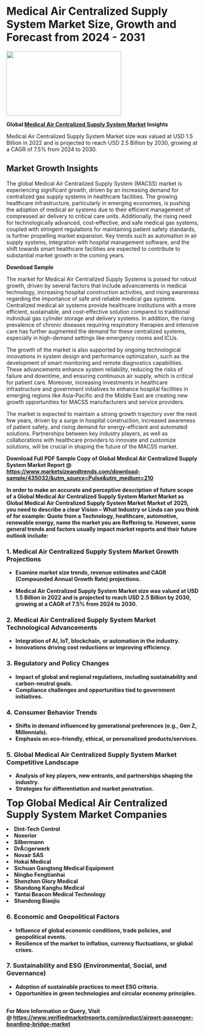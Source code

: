 <H1>Medical Air Centralized Supply System Market Size, Growth and Forecast from 2024 - 2031</H1><img class="aligncenter size-medium wp-image-584254" src="https://thirdeyenews.in/wp-content/uploads/2024/09/Global-Market-Research-300x168.jpeg" alt="" width="300" height="168" /><p><strong>Global&nbsp;<a href="https://www.marketsizeandtrends.com/download-sample/435032/&amp;utm_source=Pulse&amp;utm_medium=210">Medical Air Centralized Supply System Market</a> Insights</strong></p><p>Medical Air Centralized Supply System Market size was valued at USD 1.5 Billion in 2022 and is projected to reach USD 2.5 Billion by 2030, growing at a CAGR of 7.5% from 2024 to 2030.</p><p><h2>Market Growth Insights</h2> <p>The global Medical Air Centralized Supply System (MACSS) market is experiencing significant growth, driven by an increasing demand for centralized gas supply systems in healthcare facilities. The growing healthcare infrastructure, particularly in emerging economies, is pushing the adoption of medical air systems due to their efficient management of compressed air delivery to critical care units. Additionally, the rising need for technologically advanced, cost-effective, and safe medical gas systems, coupled with stringent regulations for maintaining patient safety standards, is further propelling market expansion. Key trends such as automation in air supply systems, integration with hospital management software, and the shift towards smart healthcare facilities are expected to contribute to substantial market growth in the coming years.</p> <p><strong>Download Sample</strong></p> <p>The market for Medical Air Centralized Supply Systems is poised for robust growth, driven by several factors that include advancements in medical technology, increasing hospital construction activities, and rising awareness regarding the importance of safe and reliable medical gas systems. Centralized medical air systems provide healthcare institutions with a more efficient, sustainable, and cost-effective solution compared to traditional individual gas cylinder storage and delivery systems. In addition, the rising prevalence of chronic diseases requiring respiratory therapies and intensive care has further augmented the demand for these centralized systems, especially in high-demand settings like emergency rooms and ICUs.</p> <p>The growth of the market is also supported by ongoing technological innovations in system design and performance optimization, such as the development of smart monitoring and remote diagnostics capabilities. These advancements enhance system reliability, reducing the risks of failure and downtime, and ensuring continuous air supply, which is critical for patient care. Moreover, increasing investments in healthcare infrastructure and government initiatives to enhance hospital facilities in emerging regions like Asia-Pacific and the Middle East are creating new growth opportunities for MACSS manufacturers and service providers.</p> <p>The market is expected to maintain a strong growth trajectory over the next few years, driven by a surge in hospital construction, increased awareness of patient safety, and rising demand for energy-efficient and automated solutions. Partnerships between key industry players, as well as collaborations with healthcare providers to innovate and customize solutions, will be crucial in shaping the future of the MACSS market.</p> <p><strong></p><p><span class=""><strong>Download Full PDF Sample Copy of Global Medical Air Centralized Supply System Market Report</strong> @ <a href="https://www.marketsizeandtrends.com/download-sample/435032/&amp;utm_source=Pulse&amp;utm_medium=210" target="_blank">https://www.marketsizeandtrends.com/download-sample/435032/&amp;utm_source=Pulse&amp;utm_medium=210</a></span></p><p>In order to make an accurate and perceptive description of future scope of a Global&nbsp;Medical Air Centralized Supply System Market Market as Global&nbsp;Medical Air Centralized Supply System Market Market of 2025, you need to describe a clear Vision &ndash; What Industry or Linda can you think of for example: Quote from a Technology, healthcare, automotive, renewable energy, name the market you are Reffering to. However, some general trends and factors usually impact market reports and their future outlook include:</p><h3>1.&nbsp;<strong>Medical Air Centralized Supply System Market Growth Projections</strong></h3><ul><li>Examine market size trends, revenue estimates and CAGR (Compounded Annual Growth Rate) projections.</li><li><p>Medical Air Centralized Supply System Market size was valued at USD 1.5 Billion in 2022 and is projected to reach USD 2.5 Billion by 2030, growing at a CAGR of 7.5% from 2024 to 2030.</p></li></ul><h3>2.&nbsp;<strong>Medical Air Centralized Supply System Market Technological Advancements</strong></h3><ul><li>Integration of AI, IoT, blockchain, or automation in the industry.</li><li>Innovations driving cost reductions or improving efficiency.</li></ul><h3>3.&nbsp;<strong>Regulatory and Policy Changes</strong></h3><ul><li>Impact of global and regional regulations, including sustainability and carbon-neutral goals.</li><li>Compliance challenges and opportunities tied to government initiatives.</li></ul><h3>4.&nbsp;<strong>Consumer Behavior Trends</strong></h3><ul><li>Shifts in demand influenced by generational preferences (e.g., Gen Z, Millennials).</li><li>Emphasis on eco-friendly, ethical, or personalized products/services.</li></ul><h3>5.&nbsp;<strong>Global Medical Air Centralized Supply System Market Competitive Landscape</strong></h3><ul><li>Analysis of key players, new entrants, and partnerships shaping the industry.</li><li>Strategies for differentiation and market penetration.</li></ul><p data-pm-slice="1 1 []"><span style="color: inherit; font-family: inherit; font-size: 25px;">Top Global Medical Air Centralized Supply System Market Companies</span></p><div class="" data-test-id=""><p><li>Dint-Tech Control</li><li> Noxerior</li><li> Silbermann</li><li> DrÃ¤gerwerk</li><li> Novair SAS</li><li> Hokai Medical</li><li> Sichuan Gangtong Medical Equipment</li><li> Ningbo Fengtianhai</li><li> Shenzhen Glory Medical</li><li> Shandong Kanghu Medical</li><li> Yantai Beacon Medical Technology</li><li> Shandong Biaojiu</li></p></div><h3>6.&nbsp;<strong>Economic and Geopolitical Factors</strong></h3><ul><li>Influence of global economic conditions, trade policies, and geopolitical events.</li><li>Resilience of the market to inflation, currency fluctuations, or global crises.</li></ul><h3>7.&nbsp;<strong>Sustainability and ESG (Environmental, Social, and Governance)</strong></h3><ul><li>Adoption of sustainable practices to meet ESG criteria.</li><li>Opportunities in green technologies and circular economy principles.</li></ul><h2><strong style="font-size: 14px;">For More Information or Query, Visit @&nbsp;</strong><a style="background-color: #ffffff; font-size: 14px;" href="https://www.marketsizeandtrends.com/report/medical-air-centralized-supply-system-market/" target="_blank">https://www.verifiedmarketreports.com/product/airport-passenger-boarding-bridge-market</a></h2>
